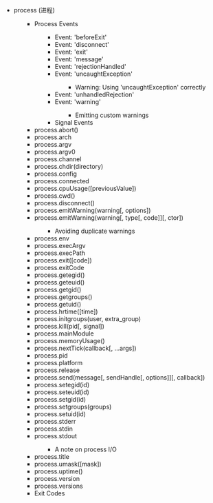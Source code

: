 <ul>
<li>process (进程)
<ul>
<ul>
<li>Process Events
<ul>
<ul>
<li>Event: 'beforeExit'</li>
<li>Event: 'disconnect'</li>
<li>Event: 'exit'</li>
<li>Event: 'message'</li>
<li>Event: 'rejectionHandled'</li>
<li>Event: 'uncaughtException'
<ul>
<ul>
<li>Warning: Using 'uncaughtException' correctly</li>
</ul>
</ul>
</li>
<li>Event: 'unhandledRejection'</li>
<li>Event: 'warning'
<ul>
<ul>
<li>Emitting custom warnings</li>
</ul>
</ul>
</li>
<li>Signal Events</li>
</ul>
</ul>
</li>
<li>process.abort()</li>
<li>process.arch</li>
<li>process.argv</li>
<li>process.argv0</li>
<li>process.channel</li>
<li>process.chdir(directory)</li>
<li>process.config</li>
<li>process.connected</li>
<li>process.cpuUsage([previousValue])</li>
<li>process.cwd()</li>
<li>process.disconnect()</li>
<li>process.emitWarning(warning[, options])</li>
<li>process.emitWarning(warning[, type[, code]][, ctor])
<ul>
<ul>
<li>Avoiding duplicate warnings</li>
</ul>
</ul>
</li>
<li>process.env</li>
<li>process.execArgv</li>
<li>process.execPath</li>
<li>process.exit([code])</li>
<li>process.exitCode</li>
<li>process.getegid()</li>
<li>process.geteuid()</li>
<li>process.getgid()</li>
<li>process.getgroups()</li>
<li>process.getuid()</li>
<li>process.hrtime([time])</li>
<li>process.initgroups(user, extra_group)</li>
<li>process.kill(pid[, signal])</li>
<li>process.mainModule</li>
<li>process.memoryUsage()</li>
<li>process.nextTick(callback[, ...args])</li>
<li>process.pid</li>
<li>process.platform</li>
<li>process.release</li>
<li>process.send(message[, sendHandle[, options]][, callback])</li>
<li>process.setegid(id)</li>
<li>process.seteuid(id)</li>
<li>process.setgid(id)</li>
<li>process.setgroups(groups)</li>
<li>process.setuid(id)</li>
<li>process.stderr</li>
<li>process.stdin</li>
<li>process.stdout
<ul>
<ul>
<li>A note on process I/O</li>
</ul>
</ul>
</li>
<li>process.title</li>
<li>process.umask([mask])</li>
<li>process.uptime()</li>
<li>process.version</li>
<li>process.versions</li>
<li>Exit Codes</li>
</ul>
</ul>
</li>
</ul>
